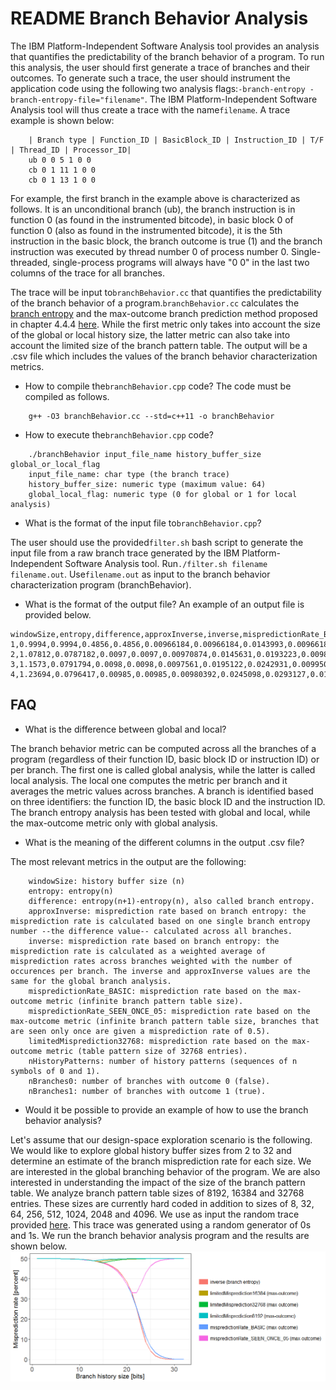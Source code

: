 # README Branch Behavior Analysis

The IBM Platform-Independent Software Analysis tool provides an analysis that quantifies the predictability of the branch behavior of a program. To run this analysis, the user should first generate a trace of branches and their outcomes. To generate such a trace, the user should instrument the application code using the following two analysis flags:```-branch-entropy -branch-entropy-file="filename"```. The IBM Platform-Independent Software Analysis tool will thus create a trace with the name```filename```. A trace example is shown below:

```
    | Branch type | Function_ID | BasicBlock_ID | Instruction_ID | T/F | Thread_ID | Processor_ID|
    ub 0 0 5 1 0 0
    cb 0 1 11 1 0 0
    cb 0 1 13 1 0 0
```

For example, the first branch in the example above is characterized as follows. It is an unconditional branch (ub), the branch instruction is in function 0 (as found in the instrumented bitcode), in basic block 0 of function 0 (also as found in the instrumented bitcode), it is the 5th instruction in the basic block, the branch outcome is true (1) and the branch instruction was executed by thread number 0 of process number 0. Single-threaded, single-process programs will always have "0 0" in the last two columns of the trace for all branches. 

The trace will be input to```branchBehavior.cc``` that quantifies the predictability of the branch behavior of a program.```branchBehavior.cc``` calculates the [branch entropy](https://link.springer.com/chapter/10.1007/978-3-540-78153-0_21) and the max-outcome branch prediction method proposed in chapter 4.4.4 [here](https://doi.org/10.3929/ethz-b-000212482). While the first metric only takes into account the size of the global or local history size, the latter metric can also take into account the limited size of the branch pattern table. The output will be a .csv file which includes the values of the branch behavior characterization metrics. 


- How to compile the```branchBehavior.cpp``` code? The code must be compiled as follows.
```
    g++ -O3 branchBehavior.cc --std=c++11 -o branchBehavior
```

- How to execute the```branchBehavior.cpp``` code?
```
    ./branchBehavior input_file_name history_buffer_size global_or_local_flag
    input_file_name: char type (the branch trace)
    history_buffer_size: numeric type (maximum value: 64)
    global_local_flag: numeric type (0 for global or 1 for local analysis)
```

- What is the format of the input file to```branchBehavior.cpp```?

The user should use the provided```filter.sh``` bash script to generate the input file from a raw branch trace generated by the IBM Platform-Independent Software Analysis tool. Run```./filter.sh filename filename.out```. Use```filename.out``` as input to the branch behavior characterization program (branchBehavior).
    
- What is the format of the output file? An example of an output file is provided below. 
```    
windowSize,entropy,difference,approxInverse,inverse,mispredictionRate_BASIC,mispredictionRate_SEEN_ONCE_05,mispredictionRate_SEEN_FIRST_05,mispredictionRate_SEEN_ONCE_DISCARDED,mispredictionRate_SEEN_FIRST_DISCARDED,limitedMisprediction32768,limitedFractionNotStored32768,limitedMisprediction16384,limitedFractionNotStored16384,limitedMisprediction8192,limitedFractionNotStored8192,limitedMisprediction4096,limitedFractionNotStored4096,limitedMisprediction2048,limitedFractionNotStored2048,limitedMisprediction1024,limitedFractionNotStored1024,limitedMisprediction512,limitedFractionNotStored512,limitedMisprediction256,limitedFractionNotStored256,limitedMisprediction64,limitedFractionNotStored64,limitedMisprediction32,limitedFractionNotStored32,limitedMisprediction8,limitedFractionNotStored8,nHistoryPatterns,nBranches0,nBranches1,nBranchesMore
1,0.9994,0.9994,0.4856,0.4856,0.00966184,0.00966184,0.0143993,0.00966184,0.00966178,0.0144928,0,0.0144928,0,0.0144928,0,0.0144928,0,0.0144928,0,0.0144928,0,0.0144928,0,0.0144928,0,0.0144928,0,0.0144928,0,0.0144928,0,2,0,0,2
2,1.07812,0.0787182,0.0097,0.0097,0.00970874,0.0145631,0.0193223,0.00980392,0.00980388,0.0194175,0,0.0194175,0,0.0194175,0,0.0194175,0,0.0194175,0,0.0194175,0,0.0194175,0,0.0194175,0,0.0194175,0,0.0194175,0,0.0194175,0,4,0,2,2
3,1.1573,0.0791794,0.0098,0.0098,0.0097561,0.0195122,0.0242931,0.00995025,0.00995023,0.0243902,0,0.0243902,0,0.0243902,0,0.0243902,0,0.0243902,0,0.0243902,0,0.0243902,0,0.0243902,0,0.0243902,0,0.0243902,0,0.0243902,0,6,0,4,2
4,1.23694,0.0796417,0.00985,0.00985,0.00980392,0.0245098,0.0293127,0.010101,0.010101,0.0294118,0,0.0294118,0,0.0294118,0,0.0294118,0,0.0294118,0,0.0294118,0,0.0294118,0,0.0294118,0,0.0294118,0,0.0294118,0,0.0294118,0,8,0,6,2
```


## FAQ

- What is the difference between global and local? 

The branch behavior metric can be computed across all the branches of a program (regardless of their function ID, basic block ID or instruction ID) or per branch. The first one is called global analysis, while the latter is called local analysis. The local one computes the metric per branch and it averages the metric values across branches. A branch is identified based on three identifiers: the function ID, the basic block ID and the instruction ID. The branch entropy analysis has been tested with global and local, while the max-outcome metric only with global analysis.
    
- What is the meaning of the different columns in the output .csv file? 

The most relevant metrics in the output are the following:
```
    windowSize: history buffer size (n)
    entropy: entropy(n)
    difference: entropy(n+1)-entropy(n), also called branch entropy.
    approxInverse: misprediction rate based on branch entropy: the misprediction rate is calculated based on one single branch entropy number --the difference value-- calculated across all branches.
    inverse: misprediction rate based on branch entropy: the misprediction rate is calculated as a weighted average of misprediction rates across branches weighted with the number of occurences per branch. The inverse and approxInverse values are the same for the global branch analysis.
    mispredictionRate_BASIC: misprediction rate based on the max-outcome metric (infinite branch pattern table size).   
    mispredictionRate_SEEN_ONCE_05: misprediction rate based on the max-outcome metric (infinite branch pattern table size, branches that are seen only once are given a misprediction rate of 0.5).   
    limitedMisprediction32768: misprediction rate based on the max-outcome metric (table pattern size of 32768 entries).   
    nHistoryPatterns: number of history patterns (sequences of n symbols of 0 and 1).
    nBranches0: number of branches with outcome 0 (false).
    nBranches1: number of branches with outcome 1 (true).
``` 

- Would it be possible to provide an example of how to use the branch behavior analysis?
    
Let's assume that our design-space exploration scenario is the following. We would like to explore global history buffer sizes from 2 to 32 and determine an estimate of the branch misprediction rate for each size. We are interested in the global branching behavior of the program. We are also interested in understanding the impact of the size of the branch pattern table. We analyze branch pattern table sizes of 8192, 16384 and 32768 entries. These sizes are currently hard coded in addition to sizes of 8, 32, 64, 256, 512, 1024, 2048 and 4096. We use as input the random trace provided [here](https://github.com/exabounds/ibm-pisa/blob/master/branch-analysis/random_10M.test.trace.gz). This trace was generated using a random generator of 0s and 1s. We run the branch behavior analysis program and the results are shown below. ![here](random_branching_characterization.png)
